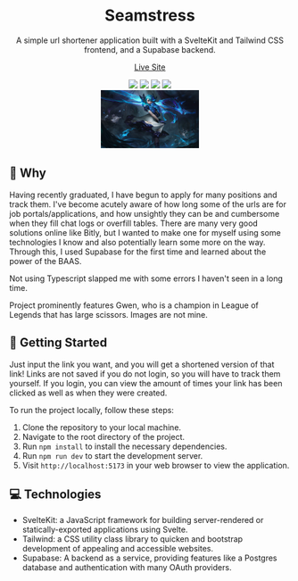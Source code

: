 <div align="center">
  <h1>Seamstress</h1>
  A simple url shortener application built with a SvelteKit and Tailwind CSS frontend, and a Supabase backend.

<a href="https://gwen.vercel.app/">Live Site</a>

  <div>
   <img src="https://img.shields.io/badge/tailwindcss-%2338B2AC.svg?style=for-the-badge&logo=tailwind-css&logoColor=white"> <img src="https://img.shields.io/badge/svelte-%23f1413d.svg?style=for-the-badge&logo=svelte&logoColor=white"> <img src="https://img.shields.io/badge/Supabase-3ECF8E?style=for-the-badge&logo=supabase&logoColor=white"> <img src="https://img.shields.io/badge/node.js-6DA55F?style=for-the-badge&logo=node.js&logoColor=white">
  </div>

  <img style="width:35%;" src="/static/Gwen_OriginalSkin.jpg">
</div>

## 🤔 Why

Having recently graduated, I have begun to apply for many positions and track them. I've become acutely aware of how long some of the urls are for job portals/applications, and how unsightly they can be and cumbersome when they fill chat logs or overfill tables. There are many very good solutions online like Bitly, but I wanted to make one for myself using some technologies I know and also potentially learn some more on the way. Through this, I used Supabase for the first time and learned about the power of the BAAS.

Not using Typescript slapped me with some errors I haven't seen in a long time.

Project prominently features Gwen, who is a champion in League of Legends that has large scissors. Images are not mine.

## 🚀 Getting Started

Just input the link you want, and you will get a shortened version of that link! Links are not saved if you do not login, so you will have to track them yourself. If you login, you can view the amount of times your link has been clicked as well as when they were created.

To run the project locally, follow these steps:

1. Clone the repository to your local machine.
2. Navigate to the root directory of the project.
3. Run `npm install` to install the necessary dependencies.
4. Run `npm run dev` to start the development server.
5. Visit `http://localhost:5173` in your web browser to view the application.

## 💻 Technologies

- SvelteKit: a JavaScript framework for building server-rendered or statically-exported applications using Svelte.
- Tailwind: a CSS utility class library to quicken and bootstrap development of appealing and accessible websites.
- Supabase: A backend as a service, providing features like a Postgres database and authentication with many OAuth providers.
